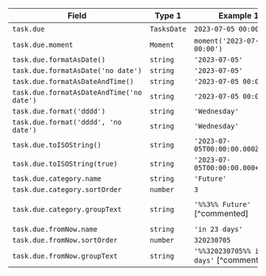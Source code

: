 <!-- placeholder to force blank line before included text -->

| Field | Type 1 | Example 1 | Type 2 | Example 2 |
| ----- | ----- | ----- | ----- | ----- |
| `task.due` | `TasksDate` | `2023-07-05 00:00` | `TasksDate` | `` |
| `task.due.moment` | `Moment` | `moment('2023-07-05 00:00')` | `null` | `null` |
| `task.due.formatAsDate()` | `string` | `'2023-07-05'` | `string` | `''` |
| `task.due.formatAsDate('no date')` | `string` | `'2023-07-05'` | `string` | `'no date'` |
| `task.due.formatAsDateAndTime()` | `string` | `'2023-07-05 00:00'` | `string` | `''` |
| `task.due.formatAsDateAndTime('no date')` | `string` | `'2023-07-05 00:00'` | `string` | `'no date'` |
| `task.due.format('dddd')` | `string` | `'Wednesday'` | `string` | `''` |
| `task.due.format('dddd', 'no date')` | `string` | `'Wednesday'` | `string` | `'no date'` |
| `task.due.toISOString()` | `string` | `'2023-07-05T00:00:00.000Z'` | `string` | `''` |
| `task.due.toISOString(true)` | `string` | `'2023-07-05T00:00:00.000+00:00'` | `string` | `''` |
| `task.due.category.name` | `string` | `'Future'` | `string` | `'Undated'` |
| `task.due.category.sortOrder` | `number` | `3` | `number` | `4` |
| `task.due.category.groupText` | `string` | `'%%3%% Future'` [^commented] | `string` | `'%%4%% Undated'` [^commented] |
| `task.due.fromNow.name` | `string` | `'in 23 days'` | `string` | `''` |
| `task.due.fromNow.sortOrder` | `number` | `320230705` | `number` | `0` |
| `task.due.fromNow.groupText` | `string` | `'%%320230705%% in 23 days'` [^commented] | `string` | `''` |


<!-- placeholder to force blank line after included text -->
